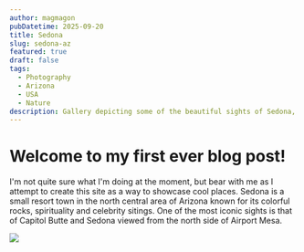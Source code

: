 ```yaml
---
author: magmagon
pubDatetime: 2025-09-20
title: Sedona
slug: sedona-az
featured: true
draft: false
tags:
  - Photography
  - Arizona
  - USA
  - Nature
description: Gallery depicting some of the beautiful sights of Sedona, AZ from Airport Mesa
---
```

# Welcome to my first ever blog post!

I'm not quite sure what I'm doing at the moment, but bear with me as I attempt to create this site as a way to showcase cool places. Sedona is a small resort town in the north central area of Arizona known for its colorful rocks, spirituality and celebrity sitings. One of the most iconic sights is that of Capitol Butte and Sedona viewed from the north side of Airport Mesa.

![](/sedona/smokefilledsnoqualmievalley.jpg)